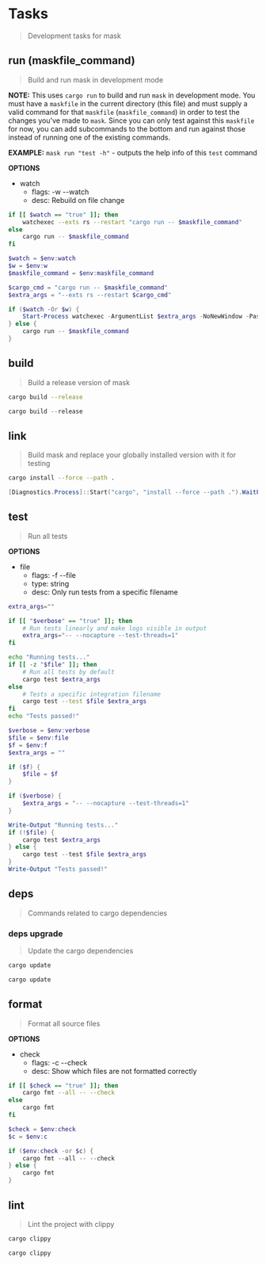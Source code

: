 # Tasks

> Development tasks for mask





## run (maskfile_command)

> Build and run mask in development mode

**NOTE:** This uses `cargo run` to build and run `mask` in development mode. You must have a `maskfile` in the current directory (this file) and must supply a valid command for that `maskfile` (`maskfile_command`) in order to test the changes you've made to `mask`. Since you can only test against this `maskfile` for now, you can add subcommands to the bottom and run against those instead of running one of the existing commands.

**EXAMPLE:** `mask run "test -h"` - outputs the help info of this `test` command

**OPTIONS**
* watch
    * flags: -w --watch
    * desc: Rebuild on file change

~~~bash
if [[ $watch == "true" ]]; then
    watchexec --exts rs --restart "cargo run -- $maskfile_command"
else
    cargo run -- $maskfile_command
fi
~~~

~~~powershell
$watch = $env:watch
$w = $env:w
$maskfile_command = $env:maskfile_command

$cargo_cmd = "cargo run -- $maskfile_command"
$extra_args = "--exts rs --restart $cargo_cmd"

if ($watch -Or $w) {
    Start-Process watchexec -ArgumentList $extra_args -NoNewWindow -PassThru
} else {
    cargo run -- $maskfile_command
}
~~~


## build

> Build a release version of mask

~~~bash
cargo build --release
~~~

~~~powershell
cargo build --release
~~~

## link

> Build mask and replace your globally installed version with it for testing

~~~bash
cargo install --force --path .
~~~

~~~powershell
[Diagnostics.Process]::Start("cargo", "install --force --path .").WaitForExit()
~~~


## test

> Run all tests

**OPTIONS**
* file
    * flags: -f --file
    * type: string
    * desc: Only run tests from a specific filename

~~~bash
extra_args=""

if [[ "$verbose" == "true" ]]; then
    # Run tests linearly and make logs visible in output
    extra_args="-- --nocapture --test-threads=1"
fi

echo "Running tests..."
if [[ -z "$file" ]]; then
    # Run all tests by default
    cargo test $extra_args
else
    # Tests a specific integration filename
    cargo test --test $file $extra_args
fi
echo "Tests passed!"
~~~

~~~powershell
$verbose = $env:verbose 
$file = $env:file
$f = $env:f
$extra_args = ""

if ($f) {
    $file = $f
}

if ($verbose) {
    $extra_args = "-- --nocapture --test-threads=1"
}

Write-Output "Running tests..."
if (!$file) {
    cargo test $extra_args
} else {
    cargo test --test $file $extra_args
}
Write-Output "Tests passed!"
~~~

## deps

> Commands related to cargo dependencies

### deps upgrade

> Update the cargo dependencies

~~~bash
cargo update
~~~

~~~powershell
cargo update
~~~


## format

> Format all source files

**OPTIONS**
* check
    * flags: -c --check
    * desc: Show which files are not formatted correctly

~~~bash
if [[ $check == "true" ]]; then
    cargo fmt --all -- --check
else
    cargo fmt
fi
~~~

~~~powershell
$check = $env:check
$c = $env:c

if ($env:check -or $c) {
    cargo fmt --all -- --check
} else {
    cargo fmt
}
~~~


## lint

> Lint the project with clippy

~~~bash
cargo clippy
~~~

~~~powershell
cargo clippy
~~~